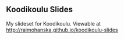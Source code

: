 ## Koodikoulu Slides

My slideset for Koodikoulu. Viewable at http://raimohanska.github.io/koodikoulu-slides
